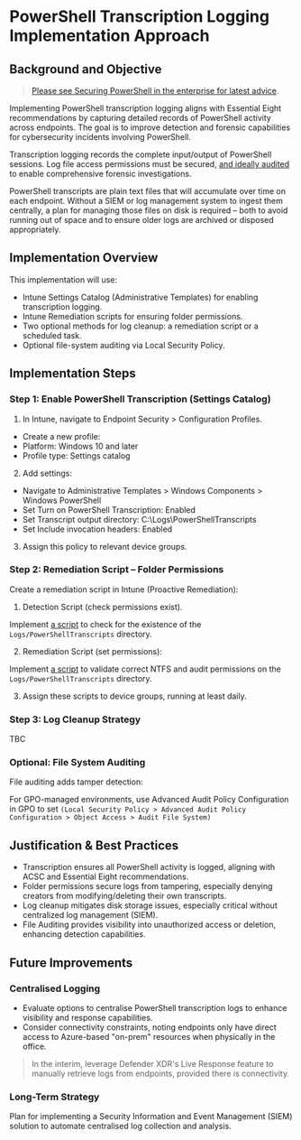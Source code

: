 # PowerShell Transcription Logging Implementation Approach

## Background and Objective
> [Please see Securing PowerShell in the enterprise for latest advice](https://www.cyber.gov.au/resources-business-and-government/maintaining-devices-and-systems/system-hardening-and-administration/system-administration/securing-powershell-enterprise]).

Implementing PowerShell transcription logging aligns with Essential Eight recommendations by capturing detailed records of PowerShell activity across endpoints. The goal is to improve detection and forensic capabilities for cybersecurity incidents involving PowerShell.

Transcription logging records the complete input/output of PowerShell sessions. Log file access permissions must be secured, [and ideally audited](https://www.cyber.gov.au/resources-business-and-government/maintaining-devices-and-systems/system-hardening-and-administration/system-administration/securing-powershell-enterprise#:~:text=Attempts%20to%20modify%20the%20registry,host%20execution%2C%20should%20be%20investigated) to enable comprehensive forensic investigations. 

PowerShell transcripts are plain text files that will accumulate over time on each endpoint. Without a SIEM or log management system to ingest them centrally, a plan for managing those files on disk is required – both to avoid running out of space and to ensure older logs are archived or disposed appropriately.

## Implementation Overview
This implementation will use:
- Intune Settings Catalog (Administrative Templates) for enabling transcription logging.
- Intune Remediation scripts for ensuring folder permissions.
- Two optional methods for log cleanup: a remediation script or a scheduled task.
- Optional file-system auditing via Local Security Policy.

## Implementation Steps

### Step 1: Enable PowerShell Transcription (Settings Catalog)
1. In Intune, navigate to Endpoint Security > Configuration Profiles.
- Create a new profile:
- Platform: Windows 10 and later
- Profile type: Settings catalog

2. Add settings:
- Navigate to Administrative Templates > Windows Components > Windows PowerShell
- Set Turn on PowerShell Transcription: Enabled
- Set Transcript output directory: C:\Logs\PowerShellTranscripts
- Set Include invocation headers: Enabled

3. Assign this policy to relevant device groups.

### Step 2: Remediation Script – Folder Permissions
Create a remediation script in Intune (Proactive Remediation):

1. Detection Script (check permissions exist).

Implement [a script](/intune_remediation_scripts/ps_transcription_logging/check_log_folder_exists.ps1) to check for the existence of the `Logs/PowerShellTranscripts` directory.

2. Remediation Script (set permissions):

Implement [a script](/intune_remediation_scripts/ps_transcription_logging/set_log_folder_acl.ps1) to validate correct NTFS and audit permissions on the `Logs/PowerShellTranscripts` directory.

3. Assign these scripts to device groups, running at least daily.

### Step 3: Log Cleanup Strategy 

TBC

### Optional: File System Auditing
File auditing adds tamper detection:

For GPO-managed environments, use Advanced Audit Policy Configuration in GPO to set `(Local Security Policy > Advanced Audit Policy Configuration > Object Access > Audit File System)`

## Justification & Best Practices
- Transcription ensures all PowerShell activity is logged, aligning with ACSC and Essential Eight recommendations.
- Folder permissions secure logs from tampering, especially denying creators from modifying/deleting their own transcripts.
- Log cleanup mitigates disk storage issues, especially critical without centralized log management (SIEM).
- File Auditing provides visibility into unauthorized access or deletion, enhancing detection capabilities.


## Future Improvements
### Centralised Logging
- Evaluate options to centralise PowerShell transcription logs to enhance visibility and response capabilities.
- Consider connectivity constraints, noting endpoints only have direct access to Azure-based "on-prem" resources when physically in the office.

> In the interim, leverage Defender XDR's Live Response feature to manually retrieve logs from endpoints, provided there is connectivity.

### Long-Term Strategy
Plan for implementing a Security Information and Event Management (SIEM) solution to automate centralised log collection and analysis.
